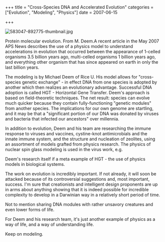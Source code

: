 +++
title = "Cross-Species DNA and Accelerated Evolution"
categories = ["Evolution", "Modeling", "Physics"]
date = 2007-06-15


+++


<img src="https://www.fractalog.com/jpg/583047-892775-thumbnail.jpg" alt="583047-892775-thumbnail.jpg" />

Protein molecular evolution. From M. Deem.A recent article in the May 2007 APS News describes the use of a physics model to understand accelerations in evolution that occurred between the appearance of 1-celled organisms 3.5 billion years ago, multi-celled organisms 1 billion years ago, and everything other organism that has since appeared on earth in only the last billion years.
    
The modeling is by Michael Deem of Rice U. His model allows for &quot;cross-species genetic exchange&quot; - in effect DNA from one species is adopted by another which then realizes an evolutionary advantage. Successful DNA adoption is called HGT - Horizontal Gene Transfer. Deem's approach is based on field-theoretic techniques. The net result: species can evolve much quicker because they contain fully-functioning &quot;genetic modules&quot; from another species. The implications for our own genome are startling, and it may be that a &quot;significant portion of our DNA was donated by viruses and bacteria that infected our ancestors&quot; over millennia.
    
In addition to evolution, Deem and his team are researching the immune response to viruses and vaccines, cystine-knot antimicrobials and the innate immune system, and the structure and nucleation of zeolites, using an assortment of models grafted from physics research. The physics of nuclear spin glass modeling is used in the virus work, e.g. 
     
Deem's research itself if a meta example of HGT - the use of physics models in biological systems. 
   
The work on evolution is incredibly important. If not already, it will soon be attacked because of its controversial suggestions and, most important, success. I'm sure that creationists and intelligent design proponents are up in arms about anything showing that it is indeed possible for incredible complexity to develop in a Darwinian way in a relatively short period of time.
   
Not to mention sharing DNA modules with rather unsavory creatures and even lower forms of life.
   
For Deem and his research team, it's just another example of physics as a way of life, and a way of understanding life.
   
Keep on modeling.
